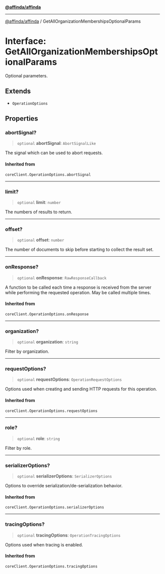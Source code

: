 [**@affinda/affinda**](../README.md)

***

[@affinda/affinda](../globals.md) / GetAllOrganizationMembershipsOptionalParams

# Interface: GetAllOrganizationMembershipsOptionalParams

Optional parameters.

## Extends

- `OperationOptions`

## Properties

### abortSignal?

> `optional` **abortSignal**: `AbortSignalLike`

The signal which can be used to abort requests.

#### Inherited from

`coreClient.OperationOptions.abortSignal`

***

### limit?

> `optional` **limit**: `number`

The numbers of results to return.

***

### offset?

> `optional` **offset**: `number`

The number of documents to skip before starting to collect the result set.

***

### onResponse?

> `optional` **onResponse**: `RawResponseCallback`

A function to be called each time a response is received from the server
while performing the requested operation.
May be called multiple times.

#### Inherited from

`coreClient.OperationOptions.onResponse`

***

### organization?

> `optional` **organization**: `string`

Filter by organization.

***

### requestOptions?

> `optional` **requestOptions**: `OperationRequestOptions`

Options used when creating and sending HTTP requests for this operation.

#### Inherited from

`coreClient.OperationOptions.requestOptions`

***

### role?

> `optional` **role**: `string`

Filter by role.

***

### serializerOptions?

> `optional` **serializerOptions**: `SerializerOptions`

Options to override serialization/de-serialization behavior.

#### Inherited from

`coreClient.OperationOptions.serializerOptions`

***

### tracingOptions?

> `optional` **tracingOptions**: `OperationTracingOptions`

Options used when tracing is enabled.

#### Inherited from

`coreClient.OperationOptions.tracingOptions`
